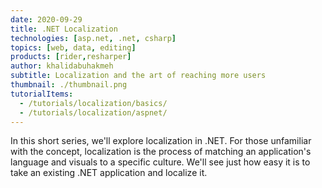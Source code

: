 ```yaml
---
date: 2020-09-29
title: .NET Localization
technologies: [asp.net, .net, csharp]
topics: [web, data, editing]
products: [rider,resharper]
author: khalidabuhakmeh
subtitle: Localization and the art of reaching more users
thumbnail: ./thumbnail.png
tutorialItems:
  - /tutorials/localization/basics/
  - /tutorials/localization/aspnet/  
---
```


In this short series, we'll explore localization in .NET. For those unfamiliar with the concept, localization is the process of matching an application's language and visuals to a specific culture. We'll see just how easy it is to take an existing .NET application and localize it.
